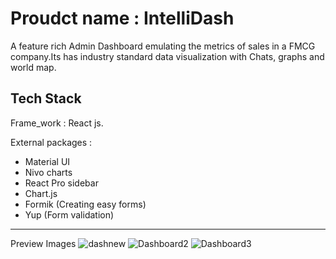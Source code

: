 # Proudct name : IntelliDash

A feature rich Admin Dashboard emulating the metrics of sales in a FMCG company.Its has industry standard data visualization with Chats, graphs and world map.

## Tech Stack

Frame_work : React js.

External packages :

- Material UI
- Nivo charts
- React Pro sidebar
- Chart.js
- Formik (Creating easy forms)
- Yup (Form validation)

---

Preview Images
![dashnew](https://github.com/Montu-Gohain/IntelliDash/assets/76866991/7f1fae3b-9b6e-4399-9c29-38275defa7ba)
![Dashboard2](https://github.com/Montu-Gohain/IntelliDash/assets/76866991/052e779f-57ab-4156-9ea6-d735ae35b49c)
![Dashboard3](https://github.com/Montu-Gohain/IntelliDash/assets/76866991/4a673f98-b4af-4ef2-b7d8-d3a4dceb53df)
